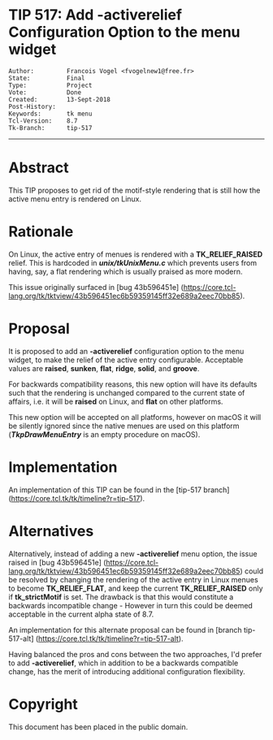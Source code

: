 # TIP 517: Add -activerelief Configuration Option to the menu widget
	Author:         Francois Vogel <fvogelnew1@free.fr>
	State:          Final
	Type:           Project
	Vote:           Done
	Created:        13-Sept-2018
	Post-History:
	Keywords:       tk menu
	Tcl-Version:    8.7
	Tk-Branch:      tip-517
-----

# Abstract

This TIP proposes to get rid of the motif-style rendering that is still how the active menu entry is rendered on Linux.

# Rationale

On Linux, the active entry of menues is rendered with a **TK\_RELIEF\_RAISED** relief. This is hardcoded in ***unix/tkUnixMenu.c*** which prevents users from having, say, a flat rendering which is usually praised as more modern.

This issue originally surfaced in [bug 43b596451e] (https://core.tcl-lang.org/tk/tktview/43b596451ec6b59359145ff32e689a2eec70bb85).

# Proposal

It is proposed to add an **-activerelief** configuration option to the menu widget, to make the relief of the active entry configurable. Acceptable values are **raised**, **sunken**, **flat**, **ridge**, **solid**, and **groove**. 

For backwards compatibility reasons, this new option will have its defaults such that the rendering is unchanged compared to the current state of affairs, i.e. it will be **raised** on Linux, and **flat** on other platforms.

This new option will be accepted on all platforms, however on macOS it will be silently ignored since the native menues are used on this platform (***TkpDrawMenuEntry*** is an empty procedure on macOS).

# Implementation

An implementation of this TIP can be found in the [tip-517 branch]
(https://core.tcl.tk/tk/timeline?r=tip-517).

# Alternatives

Alternatively, instead of adding a new **-activerelief** menu option, the issue raised in [bug 43b596451e] (https://core.tcl-lang.org/tk/tktview/43b596451ec6b59359145ff32e689a2eec70bb85) could be resolved by changing the rendering of the active entry in Linux menues to become **TK\_RELIEF\_FLAT**, and keep the current **TK\_RELIEF\_RAISED** only if **tk\_strictMotif** is set. The drawback is that this would constitute a backwards incompatible change - However in turn this could be deemed acceptable in the current alpha state of 8.7.

An implementation for this alternate proposal can be found in [branch tip-517-alt] (https://core.tcl.tk/tk/timeline?r=tip-517-alt).

Having balanced the pros and cons between the two approaches, I'd prefer to add **-activerelief**, which in addition to be a backwards compatible change, has the merit of introducing additional configuration flexibility.

# Copyright

This document has been placed in the public domain.

